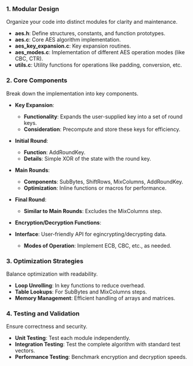### 1. Modular Design

Organize your code into distinct modules for clarity and maintenance.

- **aes.h**: Define structures, constants, and function prototypes.
- **aes.c**: Core AES algorithm implementation.
- **aes_key_expansion.c**: Key expansion routines.
- **aes_modes.c**: Implementation of different AES operation modes (like CBC, CTR).
- **utils.c**: Utility functions for operations like padding, conversion, etc.

### 2. Core Components

Break down the implementation into key components.

- **Key Expansion**:
  - **Functionality**: Expands the user-supplied key into a set of round keys.
  - **Consideration**: Precompute and store these keys for efficiency.

- **Initial Round**:
  - **Function**: AddRoundKey.
  - **Details**: Simple XOR of the state with the round key.

- **Main Rounds**:
  - **Components**: SubBytes, ShiftRows, MixColumns, AddRoundKey.
  - **Optimization**: Inline functions or macros for performance.

- **Final Round**:
  - **Similar to Main Rounds**: Excludes the MixColumns step.

- **Encryption/Decryption Functions**:
- **Interface**: User-friendly API for egincrypting/decrypting data.
  - **Modes of Operation**: Implement ECB, CBC, etc., as needed.

### 3. Optimization Strategies

Balance optimization with readability.

- **Loop Unrolling**: In key functions to reduce overhead.
- **Table Lookups**: For SubBytes and MixColumns steps.
- **Memory Management**: Efficient handling of arrays and matrices.

### 4. Testing and Validation

Ensure correctness and security.

- **Unit Testing**: Test each module independently.
- **Integration Testing**: Test the complete algorithm with standard test vectors.
- **Performance Testing**: Benchmark encryption and decryption speeds.
